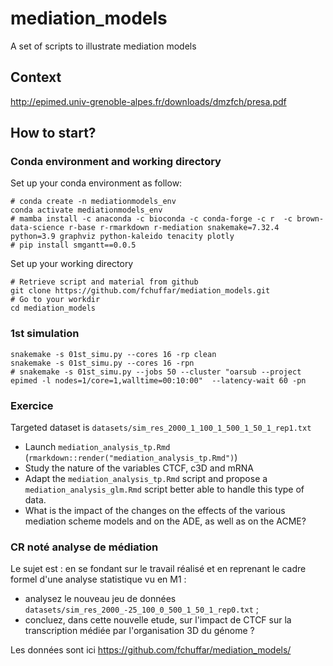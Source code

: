# mediation_models

A set of scripts to illustrate mediation models


## Context

http://epimed.univ-grenoble-alpes.fr/downloads/dmzfch/presa.pdf

## How to start? 


### Conda environment and working directory

Set up your conda environment as follow:

```
# conda create -n mediationmodels_env
conda activate mediationmodels_env
# mamba install -c anaconda -c bioconda -c conda-forge -c r  -c brown-data-science r-base r-rmarkdown r-mediation snakemake=7.32.4 python=3.9 graphviz python-kaleido tenacity plotly 
# pip install smgantt==0.0.5
```


Set up your working directory

```
# Retrieve script and material from github
git clone https://github.com/fchuffar/mediation_models.git
# Go to your workdir
cd mediation_models
```

### 1st simulation


```
snakemake -s 01st_simu.py --cores 16 -rp clean
snakemake -s 01st_simu.py --cores 16 -rpn
# snakemake -s 01st_simu.py --jobs 50 --cluster "oarsub --project epimed -l nodes=1/core=1,walltime=00:10:00"  --latency-wait 60 -pn
```

### Exercice

Targeted dataset is `datasets/sim_res_2000_1_100_1_500_1_50_1_rep1.txt`

  - Launch `mediation_analysis_tp.Rmd` (`rmarkdown::render("mediation_analysis_tp.Rmd")`)
  - Study the nature of the variables CTCF, c3D and mRNA
  - Adapt the `mediation_analysis_tp.Rmd` script and propose a `mediation_analysis_glm.Rmd` script better able to handle this type of data.
  - What is the impact of the changes on the effects of the various mediation scheme models and on the ADE, as well as on the ACME?




### CR noté analyse de médiation

Le sujet est : en se fondant sur le travail réalisé et en reprenant le cadre formel d'une analyse statistique vu en M1 : 

- analysez le nouveau jeu de données `datasets/sim_res_2000_-25_100_0_500_1_50_1_rep0.txt` ; 
- concluez, dans cette nouvelle etude, sur l'impact de CTCF sur la transcription médiée par l'organisation 3D du génome ?

Les données sont ici https://github.com/fchuffar/mediation_models/

